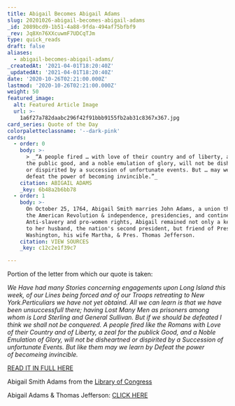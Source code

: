 ```yaml
---
title: Abigail Becomes Abigail Adams
slug: 20201026-abigail-becomes-abigail-adams
_id: 2089bcd9-1b51-4a88-9fda-494af75bfbf9
_rev: Jq8Xn76XXcuwmF7UDCqTJm
type: quick_reads
draft: false
aliases:
  - abigail-becomes-abigail-adams/
_createdAt: '2021-04-01T18:20:40Z'
_updatedAt: '2021-04-01T18:20:40Z'
date: '2020-10-26T02:21:00.000Z'
lastmod: '2020-10-26T02:21:00.000Z'
weight: 50
featured_image:
  alt: Featured Article Image
  url: >-
    1a6f27a782daabc296f42f91bbb9155fb2ab31c8367x367.jpg
card_series: Quote of the Day
colorpaletteclassname: '--dark-pink'
cards:
  - order: 0
    body: >-
      > _“A people fired … with love of their country and of liberty, a zeal for
      the public good, and a noble emulation of glory, will not be disheartened
      or dispirited by a succession of unfortunate events. But … may we learn by
      defeat the power of becoming invincible.”_
    citation: ABIGAIL ADAMS
    _key: 6b48a2b6bb78
  - order: 1
    body: >-
      On October 25, 1764, Abigail Smith marries John Adams, a union that spans
      the American Revolution & independence, presidencies, and continents.
      Anti-slavery and pro-women rights, Abigail remained not only a key advisor
      to her husband, the nation's second president, but friend of Pres. George
      Washington, his wife Martha, & Pres. Thomas Jefferson.
    citation: VIEW SOURCES
    _key: c12c2e1f39c7

---
```

Portion of the letter from which our quote is taken:

_We Have had many Stories concerning engagements upon Long Island this week, of our Lines being forced and of our Troops retreating to New York.Perticuliars we have not yet obtaind. All we can learn is that we have been unsuccessfull there; having Lost Many Men as prisoners among whom is Lord Sterling and General Sullivan. But if we should be defeated I think we shall not be conquered. A people fired like the Romans with Love of their Country and of Liberty, a zeal for the publick Good, and a Noble Emulation of Glory, will not be disheartned or dispirited by a Succession of unfortunate Events. But like them may we learn by Defeat the power of becomeing invincible._

[READ IT IN FULL HERE](https://www.masshist.org/digitaladams/archive/doc?id=L17760907aa&bc=)

Abigail Smith Adams from the [Library of Congress](https://www.loc.gov/item/today-in-history/october-25/)

Abigail Adams & Thomas Jefferson: [CLICK HERE](https://www.monticello.org/site/research-and-collections/abigail-adams)